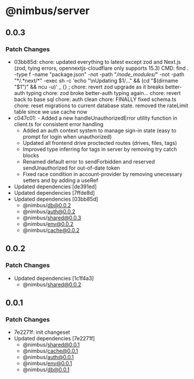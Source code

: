 # @nimbus/server

## 0.0.3

### Patch Changes

- 03bb85d: chore: updated everything to latest except zod and Next.js (zod, tying errors, opennextjs-cloudflare only
  supports 15.3) CMD: find . -type f -name "package.json" -not -path "_/node_modules/_" -not -path "*/.*next/\*" -exec
  sh -c 'echo "\nUpdating $1/..." && (cd "$(dirname "$1")" && ncu -u)' \_ {} \; chore: revert zod upgrade as it breaks
  better-auth typing chore: zod broke better-auth typing again... chore: revert back to base sql chore: auth clean
  chore: FINALLY fixed schema.ts chore: reset migrations to current database state. removed the rateLimit table since we
  use cache now
- c047c01: - Added a new handleUnauthorizedError utility function in client.ts for consistent error handling
  - Added an auth context system to manage sign-in state (easy to prompt for login when unauthorized)
  - Updated all frontend drive proctected routes (drives, files, tags)
  - Improved type inferring for tags in server by removing try catch blocks
  - Renamed default error to sendForbidden and reserved sendUnauthorized for out-of-date token
  - Fixed race condition in account-provider by removing unecessary setters and by adding a useRef
- Updated dependencies [de391ed]
- Updated dependencies [7ffde8d]
- Updated dependencies [03bb85d]
  - @nimbus/db@0.0.2
  - @nimbus/auth@0.0.2
  - @nimbus/shared@0.0.3
  - @nimbus/env@0.0.2
  - @nimbus/cache@0.0.2

## 0.0.2

### Patch Changes

- Updated dependencies [1c1f4a3]
  - @nimbus/shared@0.0.2

## 0.0.1

### Patch Changes

- 7e2271f: init changeset
- Updated dependencies [7e2271f]
  - @nimbus/shared@0.0.1
  - @nimbus/cache@0.0.1
  - @nimbus/auth@0.0.1
  - @nimbus/env@0.0.1
  - @nimbus/db@0.0.1
